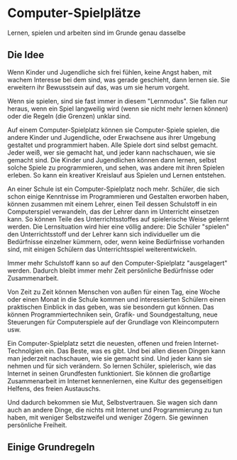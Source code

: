 # Computer-Spielplätze
Lernen, spielen und arbeiten sind im Grunde genau dasselbe
## Die Idee
Wenn Kinder und Jugendliche sich frei fühlen, keine Angst haben, mit wachem Interesse bei dem sind, was gerade geschieht, dann lernen sie. Sie erweitern ihr Bewusstsein auf das, was um sie herum vorgeht.

Wenn sie spielen, sind sie fast immer in diesem "Lernmodus". Sie fallen nur heraus, wenn ein Spiel langweilig wird (wenn sie nicht mehr lernen können) oder die Regeln (die Grenzen) unklar sind. 

Auf einem Computer-Spielplatz können sie Computer-Spiele spielen, die andere Kinder und Jugendliche, oder Erwachsene aus ihrer Umgebung gestaltet und programmiert haben. Alle Spiele dort sind selbst gemacht. Jeder weiß, wer sie gemacht hat, und jeder kann nachschauen, wie sie gemacht sind. Die Kinder und Jugendlichen können dann lernen, selbst solche Spiele zu programmieren, und sehen, was andere mit ihren Spielen erleben. So kann ein kreativer Kreislauf aus Spielen und Lernen entstehen.

An einer Schule ist ein Computer-Spielplatz noch mehr. Schüler, die sich schon einige Kenntnisse im Programmieren und Gestalten erworben haben, können zusammen mit einem Lehrer, einen Teil dessen Schulstoff in ein Computerspiel verwandeln, das der Lehrer dann im Unterricht einsetzen kann. So können Teile des Unterrichtsstoffes auf spielerische Weise gelernt werden. Die Lernsituation wird hier eine völlig andere: Die Schüler "spielen" den Unterrichtsstoff und der Lehrer kann sich individueller um die Bedürfnisse einzelner kümmern, oder, wenn keine Bedürfnisse vorhanden sind, mit einigen Schülern das Unterrichtsspiel weiterentwickeln. 

Immer mehr Schulstoff kann so auf den Computer-Spielplatz "ausgelagert" werden. Dadurch bleibt immer mehr Zeit persönliche Bedürfnisse oder Zusammenarbeit.

Von Zeit zu Zeit können Menschen von außen für einen Tag, eine Woche oder einen Monat in die Schule kommen und interessierten Schülern einen praktischen Einblick in das geben, was sie besondern gut können. Das können Programmiertechniken sein, Grafik- und Soundgestaltung, neue Steuerungen für Computerspiele auf der Grundlage von Kleincomputern usw.

Ein Computer-Spielplatz setzt die neuesten, offenen und freien Internet-Technolgien ein. Das Beste, was es gibt. Und bei allen diesen Dingen kann man jederzeit nachschauen, wie sie gemacht sind. Und jeder kann sie nehmen und für sich verändern. So lernen Schüler, spielerisch, wie das Internet in seinen Grundfesten funktioniert. Sie können die großartige Zusammenarbeit im Internet kennenlernen, eine Kultur des gegenseitigen Helfens, des freien Austauschs.

Und dadurch bekommen sie Mut, Selbstvertrauen. Sie wagen sich dann auch an andere Dinge, die nichts mit Internet und Programmierung zu tun haben, mit weniger Selbstzweifel und weniger Zögern. Sie gewinnen persönliche Freiheit.
 
## Einige Grundregeln

